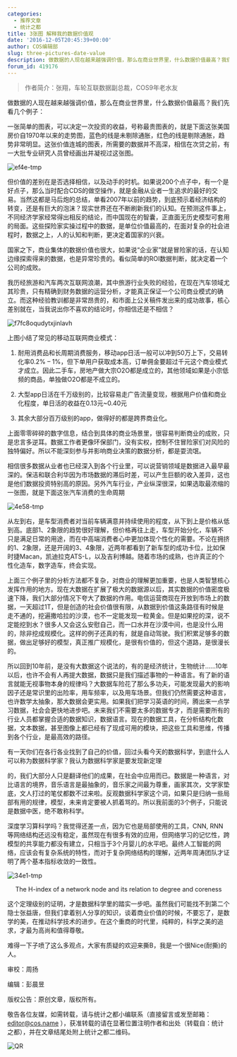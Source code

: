 ```yaml
---
categories:
  - 推荐文章
  - 统计之都
title: 3张图 解释我的数据价值观
date: '2016-12-05T20:45:39+00:00'
author: COS编辑部
slug: three-pictures-date-value
description: 做数据的人现在越来越强调价值，那么在商业世界里，什么数据价值最高？我们先看几个例子。
forum_id: 419176
---
```


> 作者简介：张翔，车轮互联数据副总裁，COS9年老水友

做数据的人现在越来越强调价值，那么在商业世界里，什么数据价值最高？我们先看几个例子：

一张简单的图表，可以决定一次投资的收益，号称最贵图表的，就是下面这张美国房价自1970年以来的走势图，蓝色的线是未剔除通胀，红色的线是剔除通胀，趋势非常明显。这张价值连城的图表，所需要的数据并不高深，相信在次贷之前，有一大批专业研究人员曾经画出并凝视过这张图。

![ef4e-tmp](https://uploads.cosx.org/2016/12/EF4E.tmp_.png)

但价值的差别在是否选择相信，以及动手的时机。如果说200个点子中，有一个是好点子，那么当时配合CDS的做空操作，就是金融从业者一生追求的最好的交易。当然这都是马后炮的总结，单看2007年以前的趋势，到底预示着经济结构的转变，还是有巨大的泡沫？现实世界还在不断刷新我们的认知。在预测这件事上，不同经济学家经常得出相反的结论，而中国现在的智囊，正直面无历史模型可套用的局面。这些探险家实操过程中的数据，是单位价值最高的，在面对复杂的社会进程时，数据之上，人的认知和判断，更决定着国家的兴衰。

国家之下，商业集体的数据价值也很大，如果说“企业家”就是冒险家的话，在认知边缘探索得来的数据，也是异常珍贵的。看似简单的ROI数据判断，就决定着一个公司的成败。

我历经旅游和汽车两次互联网浪潮，其中旅游行业失败的经验，在现在汽车领域尤其珍贵，只有精确到财务数据的运营分析，才能真正保证一个公司商业模式的确立。而这种经验教训都是非常昂贵的，和市面上公关稿件发出来的成功故事，核心差别就在，当我说出你不喜欢的结论时，你相信还是不相信？

![f7fc8oqudytxjinlavh](https://uploads.cosx.org/2016/12/F7FC8OQUDYTXJINLAVH.png)

上图小结了常见的移动互联网商业模式：

1. 耐用消费品和长周期消费服务，移动app日活一般可以冲到50万上下，交易转化率0.2% – 1%，但下单用户获取成本高，订单佣金要超过千元这个商业模式才成立。因此二手车，房地产做大宗O2O都是成立的，其他领域如果是小宗低频的商品，单独做O2O都是不成立的。

1. 大型app日活在千万级别的，比较容易走广告流量变现，根据用户价值和商业化程度，单日活的收益在0.13元~0.40元

1. 其余大部分百万级别的app，做得好的都是跨界商业化。

上面零零碎碎的数字信息，结合到具体的商业场景里，很容易判断商业的成败，只是忠言多逆耳。数据工作者更像环保部门，没有实权，控制不住冒险家们对风险的独特偏好。所以不能深刻参与并影响商业决策的数据分析，都是耍流氓。

相信很多数据从业者也已经深入到各个行业里，可以说营销领域是数据进入最早最深的。保洁和联合利华因为市场数据的滞后时差，可以产生巨额的收入差异，这也是他们数据投资特别高的原因。另外汽车行业，产业纵深很深，如果选取最浓缩的一张图，就是下面这张汽车消费的生命周期

![4e58-tmp](https://uploads.cosx.org/2016/12/4E58.tmp_.png)

从左到右，是车型消费者对当前车辆满意并持续使用的程度，从下到上是价格从低到高。底部1、2象限的趋势很好理解，但价格再往上走，车型开始分化，车辆不只是满足日常的用途，而在中高端消费者心中更加体现个性化的需要。不论在拥挤的1、2象限，还是开阔的3、4象限，近两年都看到了新车型的成功卡位，比如保时捷Macan，凯迪拉克ATS-L，以及吉利博越。随着市场的成熟，也许真正的个性化造车，数字造车，终会实现。

上面三个例子里的分析方法都不复杂，对商业的理解更加重要，也是人类智慧核心发挥作用的地方。现在大数据在扩展了极大的数据源以后，其实数据的价值密度极速下降，我们大部分情况下夸大了数据的作用。电信运营商现在开放到市场上的数据，一天超过1T，但是创造的社会价值很有限，从数据到价值这条路径有时候是走不通的，挖遍撒哈拉的沙漠，也不一定能发现一粒黄金。但是如果挖的深，说不定能挖到水？很多人又会这么安慰自己，而一口水井在沙漠中间，也是没什么用的，除非挖成规模化。这样的例子还真的有，就是自动驾驶。我们积累足够多的数据，做出足够好的模型，真正推广规模化，是很有价值的，但这个道路，是很漫长的。

所以回到10年前，是没有大数据这个说法的，有的是经济统计，生物统计……10年以后，也许不会有人再提大数据，数据只是我们描述事物的一种语言。有了新的语言就能无视事物本身的规律吗？大数据车险花了那么多功夫，可能发现最大的影响因子还是常识里的出险率，用车频率，以及用车场景。但我们仍然需要这种语言，也许数学太抽象，那大数据会更实用。如果我们把学习英语的时间，腾出来一点学习数据，社会会更快地进步吧。未来我们不需要太多的数据专才，而是需要所有的行业人员都掌握合适的数据知识，数据语言。现在的数据工具，在分析结构化数据，文本数据，甚至图像上都已经有了现成可用的模块，把这些工具和思维，传播到各个行业，是最高效的路径。

有一天你们在各行各业找到了自己的价值，回过头看今天的数据科学，到底什么人可以称为数据科学家？我认为数据科学家是要发现新定理
  
的，我们大部分人只是翻译他们的成果，在社会中应用而已。数据是一种语言，对比语言的境界，音乐语言是最抽象的，音乐家之间最为尊重，画家其次，文学家垫底，文人打过的笔仗都数不过来啦。反观数据科学家这个词，如果只是归纳一些局部有用的规律，模型，未来肯定要被人抓着骂的。所以我前面的3个例子，只能说是数据中医，绝不敢称科学。

深度学习算科学吗？我觉得还差一点，因为它也是局部使用的工具，CNN, RNN 等网络结构还远没有稳定，虽然现在有很多有效的应用，但网络学习的记忆性，跨模型的共享能力都没有建立，只相当于3个月婴儿的水平吧。最终人工智能的网络，应该会有复杂系统的特性，而对于复杂网络结构的理解，近两年周涛团队才证明了两个基本指标收敛的一致性。

![34e1-tmp](https://uploads.cosx.org/2016/12/34E1.tmp_.png)

<p style="text-align:center;">The H-index of a network node and its relation to degree and coreness</p>

这个定理级别的证明，才是数据科学里的踏实一步吧。虽然我们可能找不到第二个隐士张益唐，但我们拿着别人分享的知识，谈着商业价值的时候，不要忘了，是数学的美，在推动科学技术的进步。在这个重商的时代里，纯粹的，科学之美的追求，才最为高尚和值得尊敬。

难得一下子喷了这么多观点，大家有质疑的欢迎来撕B，我是一个很Nice(耐撕)的人。

审校：周扬

编辑：彭晨昱

版权公告：原创文章，版权所有。

敬告各位友媒，如需转载，请与统计之都小编联系（直接留言或发至邮箱：editor@cos.name ），获准转载的请在显著位置注明作者和出处（转载自：统计之都），并在文章结尾处附上统计之都二维码。

![QR](https://uploads.cosx.org/2016/08/QR.png)
